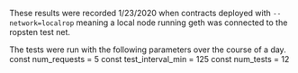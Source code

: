 These results were recorded 1/23/2020 when contracts deployed with `--network=localrop` meaning a local node running geth was connected to the ropsten test net.

The tests were run with the following parameters over the course of a day.
const num_requests = 5
const test_interval_min = 125
const num_tests = 12
